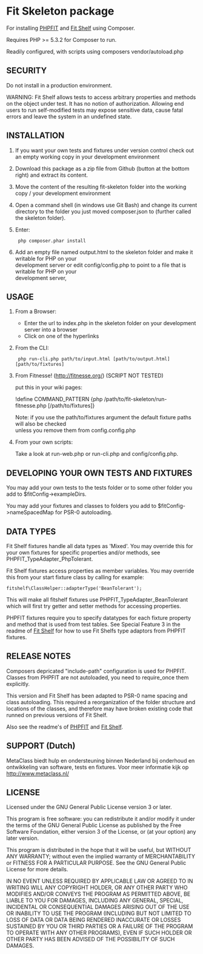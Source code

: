 Fit Skeleton package 
====================

For installing [PHPFIT](https://github.com/metaclass-nl/phpfit) and [Fit Shelf](https://github.com/metaclass-nl/fit-shelf) using Composer. 

Requires PHP >= 5.3.2 for Composer to run.

Readily configured, with scripts using composers vendor/autoload.php


SECURITY
--------
Do not install in a production environment.

WARNING: Fit Shelf allows tests to access arbitrary properties and methods on the object under test. 
It has no notion of authorization. Allowing end users to run self-modified tests may expose sensitive 
data, cause fatal errors and leave the system in an undefined state. 


INSTALLATION
------------

1. If you want your own tests and fixtures under version control check out an empty working copy 
   in your development environment

2. Download this package as a zip file from Github (button at the bottom right) and extract its content. 

3. Move the content of the resulting fit-skeleton folder into the working copy / your development environment

4. Open a command shell (in windows use Git Bash) and change its current directory to the folder you just moved 
   composer.json to (further called the skeleton folder).

5. Enter:  

		php composer.phar install
  
6. Add an empty file named output.html to the skeleton folder and make it writable for PHP on your  
   development server or edit config/config.php to point to a file that is writable for PHP on your  
   development server,  


USAGE
-----

1. From a Browser: 
   - Enter the url to index.php in the skeleton folder on your development server into a browser  
   - Click on one of the hyperlinks  
   
2. From the CLI:

	    php run-cli.php path/to/input.html [path/to/output.html] [path/to/fixtures]  
	
3) From Fitnesse! (http://fitnesse.org/) (SCRIPT NOT TESTED)

   put this in your wiki pages:  
	
      !define COMMAND_PATTERN {php /path/to/fit-skeleton/run-fitnesse.php [/path/to/fixtures]}  

    Note: if you use the path/to/fixtures argument the default fixture paths will also be checked  
    unless you remove them from config.config.php

4) From your own scripts:  

   Take a look at run-web.php or run-cli.php and config/config.php. 


DEVELOPING YOUR OWN TESTS AND FIXTURES
--------------------------------------

You may add your own tests to the tests folder or to some other folder you add to $fitConfig->exampleDirs.

You may add your fixtures and classes to folders you add to $fitConfig->nameSpacedMap for PSR-0 autoloading.
 
DATA TYPES
----------
Fit Shelf fixtures handle all data types as 'Mixed'. You may override this for your own fixtures 
for specific properties and/or methods, see PHPFIT_TypeAdapter_PhpTolerant.

Fit Shelf fixtures access properties as member variables. You may override this from your start fixture class 
by calling for example:

	fitshelf\ClassHelper::adapterType('BeanTolerant');
	
This will make all fitshelf fixtures use PHPFIT_TypeAdapter_BeanTolerant which will first try 
getter and setter methods for accessing properties.

PHPFIT fixtures require you to specify datatypes for each fixture property and method that is
used from test tables.  See Special Feature 3 in the readme of [Fit Shelf](https://github.com/metaclass-nl/fit-shelf)
for how to use Fit Shelfs type adaptors from PHPFIT fixtures.

RELEASE NOTES
-------------

Composers depricated "include-path" configuration is used for PHPFIT.
Classes from PHPFIT are not autoloaded, you need to require_once them explicitly.

This version and Fit Shelf has been adapted to PSR-0 name spacing and class autoloading.
This required a reorganization of the folder structure and locations of the classes, 
and therefore may have broken existing code that runned on previous versions of Fit Shelf.  

Also see the readme's of [PHPFIT](https://github.com/metaclass-nl/phpfit) and [Fit Shelf](https://github.com/metaclass-nl/fit-shelf).

   
SUPPORT (Dutch)
---------------

MetaClass biedt hulp en ondersteuning binnen Nederland bij onderhoud 
en ontwikkeling van software, tests en fixtures. 
Voor meer informatie kijk op http://www.metaclass.nl/

LICENSE
-------

Licensed under the GNU General Public License version 3 or later.

This program is free software: you can redistribute it and/or modify
it under the terms of the GNU General Public License as published by
the Free Software Foundation, either version 3 of the License, or
(at your option) any later version.

This program is distributed in the hope that it will be useful,
but WITHOUT ANY WARRANTY; without even the implied warranty of
MERCHANTABILITY or FITNESS FOR A PARTICULAR PURPOSE.  See the
GNU General Public License for more details.

IN NO EVENT UNLESS REQUIRED BY APPLICABLE LAW OR AGREED TO IN WRITING
WILL ANY COPYRIGHT HOLDER, OR ANY OTHER PARTY WHO MODIFIES AND/OR CONVEYS
THE PROGRAM AS PERMITTED ABOVE, BE LIABLE TO YOU FOR DAMAGES, INCLUDING ANY
GENERAL, SPECIAL, INCIDENTAL OR CONSEQUENTIAL DAMAGES ARISING OUT OF THE
USE OR INABILITY TO USE THE PROGRAM (INCLUDING BUT NOT LIMITED TO LOSS OF
DATA OR DATA BEING RENDERED INACCURATE OR LOSSES SUSTAINED BY YOU OR THIRD
PARTIES OR A FAILURE OF THE PROGRAM TO OPERATE WITH ANY OTHER PROGRAMS),
EVEN IF SUCH HOLDER OR OTHER PARTY HAS BEEN ADVISED OF THE POSSIBILITY OF
SUCH DAMAGES.

